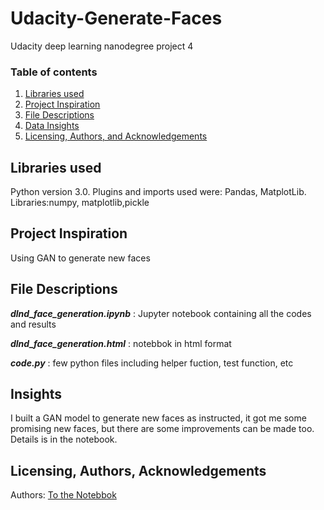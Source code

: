 # Udacity-Generate-Faces
Udacity deep learning nanodegree project 4

### Table of contents

1. [Libraries used](#Libraries)
2. [Project Inspiration](#Inspiration)
3. [File Descriptions](#files)
4. [Data Insights](#Insights)
5. [Licensing, Authors, and Acknowledgements](#licensing)


## Libraries used <a name="Libraries used"></a>

Python version 3.0.
Plugins and imports used were: Pandas, MatplotLib.
Libraries:numpy, matplotlib,pickle


## Project Inspiration<a name="Inspiration"></a>

Using GAN to generate new faces



## File Descriptions <a name="files"></a>

*__dlnd_face_generation.ipynb__* : Jupyter notebook containing all the codes and results

*__dlnd_face_generation.html__* : notebbok in html format

*__code.py__* : few python files including helper fuction, test function, etc



## Insights<a name="insights"></a>

I built a GAN model to generate new faces as instructed, it got me some promising new faces, but there are some improvements can be made too. Details is in the notebook. 

## Licensing, Authors, Acknowledgements<a name="licensing"></a>

Authors: [To the Notebbok](https://github.com/boniu86/Recommendations_with_IBM/blob/main/Recommendations_with_IBM.ipynb)

